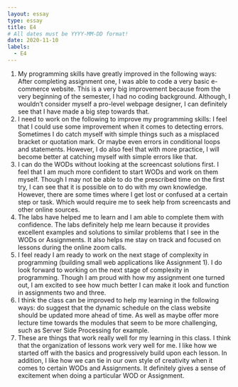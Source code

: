 ```yaml
---
layout: essay
type: essay
title: E4
# All dates must be YYYY-MM-DD format!
date: 2020-11-10
labels:
  - E4
---
```


1. My programming skills have greatly improved in the following ways:
    After completing assignment one, I was able to code a very basic e-commerce website. This is a very big improvement because from the very beginning of the semester, I had no coding background. Although, I wouldn’t consider myself a pro-level webpage designer, I can definitely see that I have made a big step towards that. 
2. I need to work on the following to improve my programming skills:
    I feel that I could use some improvement when it comes to detecting errors. Sometimes I do catch myself with simple things such as a misplaced bracket or quotation mark. Or maybe even errors in conditional loops and statements. However, I do also feel that with more practice, I will become better at catching myself with simple errors like that. 
3. I can do the WODs without looking at the screencast solutions first.
    I feel that I am much more confident to start WODs and work on them myself. Though I may not be able to do the prescribed time on the first try, I can see that it is possible on to do with my own knowledge. However, there are some times where I get lost or confused at a certain step or task. Which would require me to seek help from screencasts and other online sources. 
4. The labs have helped me to learn and I am able to complete them with confidence.
    The labs definitely help me learn because it provides excellent examples and solutions to similar problems that I see in the WODs or Assignments. It also helps me stay on track and focused on lessons during the online zoom calls.
5. I feel ready I am ready to work on the next stage of complexity in programming (building small web applications like Assignment 1).
    I do look forward to working on the next stage of complexity in programming. Though I am proud with how my assignment one turned out, I am excited to see how much better I can make it look and function in assignments two and three. 
6. I think the class can be improved to help my learning in the following ways:
     do suggest that the dynamic schedule on the class website should be updated more ahead of time. As well as maybe offer more lecture time towards the modules that seem to be more challenging, such as Server Side Processing for example. 
7. These are things that work really well for my learning in this class.
    I think that the organization of lessons work very well for me. I like how we started off with the basics and progressively build upon each lesson. In addition, I like how we can tie in our own style of creativity when it comes to certain WODs and Assignments. It definitely gives a sense of excitement when doing a particular WOD or Assignment. 
